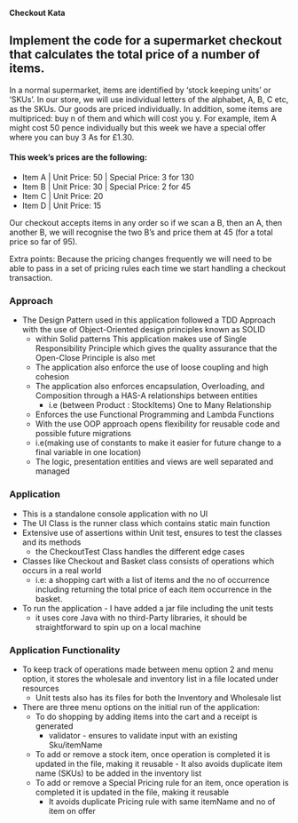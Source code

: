 **Checkout Kata**

## Implement the code for a supermarket checkout that calculates the total price of a number of items.

In a normal supermarket, items are identified by ‘stock keeping units’ or ‘SKUs’. In our store, we will use
individual letters of the alphabet, A, B, C etc, as the SKUs. Our goods are priced individually. In addition,
some items are multipriced: buy n of them and which will cost you y. For example, item A might cost 50
pence individually but this week we have a special offer where you can buy 3 As for £1.30.

#### This week’s prices are the following:

- Item A | Unit Price: 50 | Special Price: 3 for 130
- Item B | Unit Price: 30 | Special Price: 2 for 45
- Item C | Unit Price: 20 
- Item D | Unit Price: 15

Our checkout accepts items in any order so if we scan a B, then an A, then another B, we will recognise
the two B’s and price them at 45 (for a total price so far of 95).

Extra points: Because the pricing changes frequently we will need to be able to pass in a set of pricing
rules each time we start handling a checkout transaction.

### Approach 
- The Design Pattern used in this application followed a TDD Approach with the use of Object-Oriented design principles known as SOLID
    - within Solid patterns This application makes use of Single Responsibility Principle which gives the quality assurance that the Open-Close Principle is also met
    - The application also enforce the use of loose coupling and high cohesion
    - The application also enforces encapsulation, Overloading, and Composition through a HAS-A relationships between entities 
        - i.e (between Product : StockItems) One to Many Relationship
    - Enforces the use Functional Programming and Lambda Functions
    - With the use OOP approach opens flexibility for reusable code and possible future migrations 
    -   i.e(making use of constants to make it easier for future change to a final variable in one location)
    -   The logic, presentation entities and views are well separated and managed
        
### Application
- This is a standalone console application with no UI
- The UI Class is the runner class which contains static main function
- Extensive use of assertions within Unit test, ensures to test the classes and its methods
    - the CheckoutTest Class handles the different edge cases
- Classes like Checkout and Basket class consists of operations which occurs in a real world 
    - i.e: a shopping cart with a list of items and the no of occurrence including returning the total price of each item occurrence in the basket.
- To run the application - I have added a jar file including the unit tests
    - it uses core Java with no third-Party libraries, it should be straightforward to spin up on a local machine

### Application Functionality
- To keep track of operations made between menu option 2 and menu option, it stores the wholesale and inventory list in a file located under resources
    - Unit tests also has its files for both the Inventory and Wholesale list
- There are three menu options on the initial run of the application: 
    - To do shopping by adding items into the cart and a receipt is generated
        - validator - ensures to validate input with an existing Sku/itemName
    - To add or remove a stock item, once operation is completed it is updated in the file, making it reusable
          - It also avoids duplicate item name (SKUs) to be added in the inventory list 
    - To add or remove a Special Pricing rule for an item, once operation is completed it is updated in the file, making it reusable
        - It avoids duplicate Pricing rule with same itemName and no of item on offer
  

